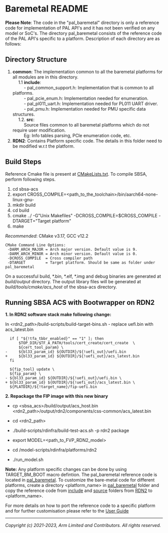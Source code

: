# Baremetal README
**Please Note**: The code in the "pal_baremetal" directory is only a reference code for implementation of PAL API's and it has not been verified on any model or SoC's.
The directory pal_baremetal consists of the reference code of the PAL API's specific to a platform.
Description of each directory are as follows:

## Directory Structure
1. **common**: The implementation common to all the baremetal platforms for all modules are in this directory.\
&emsp; 1.1 **include**:\
&emsp; &emsp; -  pal_common_support.h: Implementation that is common to all platforms.\
&emsp; &emsp; -  pal_pcie_enum.h: Implementation needed for enumeration.\
&emsp; &emsp; -  pal_pl011_uart.h: Implementation needed for PL011 UART driver. \
&emsp; &emsp; -  pal_pmu.h: Implementation needed for PMU specific data structures.\
&emsp; 1.2. **src**:\
&emsp; &emsp; Source files common to all baremetal platforms which do not require user modification.\
&emsp; &emsp; Eg: Info tables parsing, PCIe enumeration code, etc.
&emsp;
2. **RDN2**: Contains Platform specific code. The details in this folder need to be modified w.r.t the platform.

## Build Steps

Reference Cmake file is present at [CMakeLists.txt](../../CMakeLists.txt). To compile SBSA, perform following steps.

1. cd sbsa-acs
2. export CROSS_COMPILE=<path_to_the_toolchain>/bin/aarch64-none-linux-gnu-
3. mkdir build
4. cd build
5. cmake ../ -G"Unix Makefiles" -DCROSS_COMPILE=$CROSS_COMPILE -DTARGET="Target platform"
6. make

*Recommended*: CMake v3.17, GCC v12.2
```
CMake Command Line Options:
 -DARM_ARCH_MAJOR = Arch major version. Default value is 9.
 -DARM_ARCH_MINOR = Arch minor version. Default value is 0.
 -DCROSS_COMPILE  = Cross compiler path
 -DTARGET         = Target platform. Should be same as folder under pal_baremetal
```

On a successful build, *.bin, *.elf, *.img and debug binaries are generated at *build/output* directory. The output library files will be generated at *build/tools/cmake/acs_host* of the sbsa-acs directory.

## Running SBSA ACS with Bootwrapper on RDN2

**1. In RDN2 software stack make following change:**

  In <rdn2_path>/build-scripts/build-target-bins.sh - replace uefi.bin with acs_latest.bin

```
  if [ "${!tfa_tbbr_enabled}" == "1" ]; then
      $TOP_DIR/$TF_A_PATH/tools/cert_create/cert_create  \
      ${cert_tool_param} \
-     ${bl33_param_id} ${OUTDIR}/${!uefi_out}/uefi.bin
+     ${bl33_param_id} ${OUTDIR}/${!uefi_out}/acs_latest.bin
  fi

  ${fip_tool} update \
  ${fip_param} \
- ${bl33_param_id} ${OUTDIR}/${!uefi_out}/uefi.bin \
+ ${bl33_param_id} ${OUTDIR}/${!uefi_out}/acs_latest.bin \
  ${PLATDIR}/${!target_name}/fip-uefi.bin

```

**2. Repackage the FIP image with this new binary**
- cp <sbsa_acs>/build/output/acs_host.bin <rdn2_path>/output/rdn2/components/css-common/acs_latest.bin

- cd <rdn2_path>

- ./build-scripts/rdinfra/build-test-acs.sh -p rdn2 package

- export MODEL=<path_to_FVP_RDN2_model>

- cd <rdn2>/model-scripts/rdinfra/platforms/rdn2

- ./run_model.sh

**Note:** Any platform specific changes can be done by using TARGET_BM_BOOT macro defintion. The pal_baremetal reference code is located in [pal_baremetal](.). To customize the bare-metal code for different platforms, create a directory <platform_name> in [pal_baremetal](.) folder and copy the reference code from [include](RDN2/include) and [source](RDN2/src) folders from [RDN2](RDN2) to <platform_name>.


For more details on how to port the reference code to a specific platform and for further customisation please refer to the [User Guide](../../docs/arm_sbsa_architecture_compliance_bare-metal_user_guide.pdf)

-----------------

*Copyright (c) 2021-2023, Arm Limited and Contributors. All rights reserved.*
